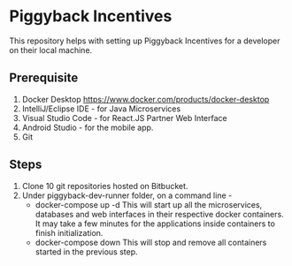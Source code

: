 # Piggyback Incentives

This repository helps with setting up Piggyback Incentives for a developer on their local machine.

## Prerequisite

1. Docker Desktop https://www.docker.com/products/docker-desktop
2. IntelliJ/Eclipse IDE - for Java Microservices
3. Visual Studio Code - for React.JS Partner Web Interface
4. Android Studio - for the mobile app.
5. Git

## Steps

1. Clone 10 git repositories hosted on Bitbucket.
2. Under piggyback-dev-runner folder, on a command line -
	- docker-compose up -d
	This will start up all the microservices, databases and web interfaces in their respective docker containers. It may take a few minutes for the applications inside containers to finish initialization.
	- docker-compose down
	This will stop and remove all containers started in the previous step.